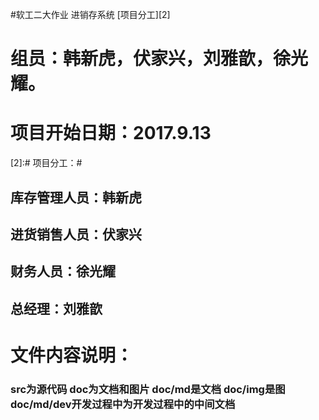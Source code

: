 #软工二大作业 进销存系统
[项目分工][2]
# 组员：韩新虎，伏家兴，刘雅歆，徐光耀。
# 项目开始日期：2017.9.13

[2]:# 项目分工：#

## 库存管理人员：韩新虎

## 进货销售人员：伏家兴

## 财务人员：徐光耀

## 总经理：刘雅歆

# 文件内容说明：

### src为源代码 doc为文档和图片  doc/md是文档 doc/img是图 doc/md/dev开发过程中为开发过程中的中间文档



​    
